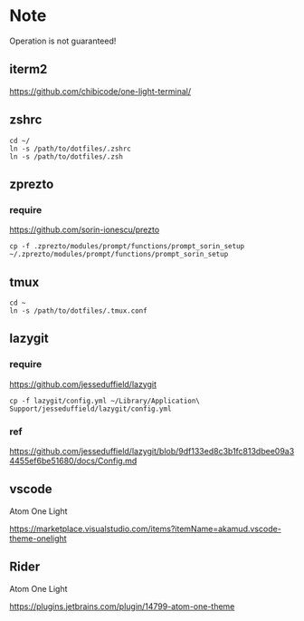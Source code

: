 # Note
Operation is not guaranteed!

## iterm2
https://github.com/chibicode/one-light-terminal/

## zshrc
```
cd ~/
ln -s /path/to/dotfiles/.zshrc
ln -s /path/to/dotfiles/.zsh
```

## zprezto

### require
https://github.com/sorin-ionescu/prezto


```
cp -f .zprezto/modules/prompt/functions/prompt_sorin_setup ~/.zprezto/modules/prompt/functions/prompt_sorin_setup
```


## tmux
```
cd ~
ln -s /path/to/dotfiles/.tmux.conf
```

## lazygit
### require
https://github.com/jesseduffield/lazygit

```
cp -f lazygit/config.yml ~/Library/Application\ Support/jesseduffield/lazygit/config.yml
```

### ref
https://github.com/jesseduffield/lazygit/blob/9df133ed8c3b1fc813dbee09a34455ef6be51680/docs/Config.md


## vscode
Atom One Light

https://marketplace.visualstudio.com/items?itemName=akamud.vscode-theme-onelight

## Rider
Atom One Light

https://plugins.jetbrains.com/plugin/14799-atom-one-theme
